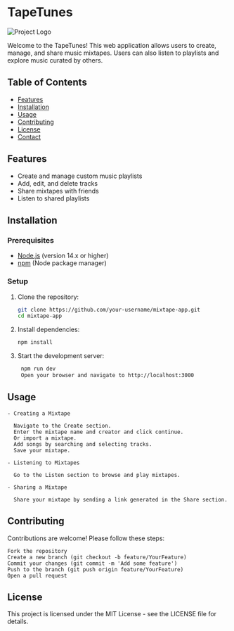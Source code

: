 # TapeTunes

![Project Logo](../mixtape_app/src/assets/tape-logo.png) <!-- Optional: Add a logo if you have one -->

Welcome to the TapeTunes! This web application allows users to create, manage, and share music mixtapes. Users can also listen to playlists and explore music curated by others.

## Table of Contents

- [Features](#features)
- [Installation](#installation)
- [Usage](#usage)
- [Contributing](#contributing)
- [License](#license)
- [Contact](#contact)

## Features

- Create and manage custom music playlists
- Add, edit, and delete tracks
- Share mixtapes with friends
- Listen to shared playlists

## Installation

### Prerequisites

- [Node.js](https://nodejs.org/) (version 14.x or higher)
- [npm](https://www.npmjs.com/) (Node package manager)

### Setup

1. Clone the repository:
   ```bash
   git clone https://github.com/your-username/mixtape-app.git
   cd mixtape-app
   ```
2. Install dependencies:

   ```bash
   npm install
   ```

3. Start the development server:

   ```bash
    npm run dev
    Open your browser and navigate to http://localhost:3000
   ```

## Usage

    - Creating a Mixtape

      Navigate to the Create section.
      Enter the mixtape name and creator and click continue.
      Or import a mixtape.
      Add songs by searching and selecting tracks.
      Save your mixtape.

    - Listening to Mixtapes

      Go to the Listen section to browse and play mixtapes.

    - Sharing a Mixtape

      Share your mixtape by sending a link generated in the Share section.

## Contributing

Contributions are welcome! Please follow these steps:

    Fork the repository
    Create a new branch (git checkout -b feature/YourFeature)
    Commit your changes (git commit -m 'Add some feature')
    Push to the branch (git push origin feature/YourFeature)
    Open a pull request

## License

This project is licensed under the MIT License - see the LICENSE file for details.

